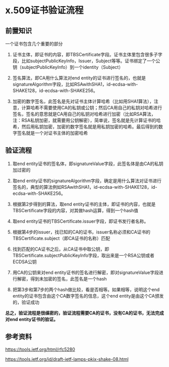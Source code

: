 # x.509证书验证流程

## 前置知识

一个证书包含几个重要的部分

1. 证书主体，即证书的内容，即TBSCertificate字段。证书主体里包含很多子字段，比如subjectPublicKeyInfo，Issuer，Subject等等。证书绑定了一个公钥（subjectPublicKeyInfo）到一个identity（Subject）

2. 签名算法，即CA用什么算法对end entity的证书进行签名的，也就是signatureAlgorithm字段，比如RSAwithSHA1，id-ecdsa-with-SHAKE128，id-ecdsa-with-SHAKE256。

3. 加密的数字签名，此签名是先对证书主体计算哈希（比如用SHA1算法），注意，计算哈希不需要使用CA的私钥或公钥；然后CA用自己的私钥对哈希进行签名，签名的意思就是CA用自己的私钥对哈希进行加密（比如RSA算法，注：RSA私钥加密，就需要用公钥解密），简单说，签名就是先计算证书的哈希，然后用私钥加密，加密的数字签名就是用私钥加密的哈希。最后得到的数字签名就是一个对证书主体的加密哈希


## 验证流程

1. 取end entity证书的签名体，即signatureValue字段，此签名体是由CA的私钥加过密的

2. 取end entity证书的signatureAlgorithm字段，确定是用什么算法对证书进行签名的，典型的算法例如RSAwithSHA1，id-ecdsa-with-SHAKE128，id-ecdsa-with-SHAKE256。

3. 根据第2步得到的算法，取end entity证书的主体，即证书的内容，也就是TBSCertificate字段的内容，对其做hash运算，得到一个hash值

4. 取end entity证书的TBSCertificate.issuer字段，即证书发行者名称。

5. 根据第4步的issuer，找已知的CA的证书，issuer名称必须和CA证书的TBSCertificate.subject（即CA证书的名称）匹配

6. 找到匹配的CA证书之后，从CA证书中取公钥，即TBSCertificate.subjectPublicKeyInfo字段，取出来是一个RSA公钥或者ECDSA公钥

7. 用CA的公钥来对end entity证书的签名进行解密，即对signatureValue字段进行解密，得到未加密的签名，此签名是一个hash

8. 把第3步和第7步的两个hash做比较，看是否相等。如果相等，说明这个end entity的证书包含由这个CA数字签名的信息，这个end entity是由这个CA颁发的，验证成功

**总之，验证流程是很缜密的，验证流程需要CA的证书，没有CA的证书，无法完成对end entity证书的验证。**

## 参考资料

https://tools.ietf.org/html/rfc5280

https://tools.ietf.org/id/draft-ietf-lamps-pkix-shake-08.html
